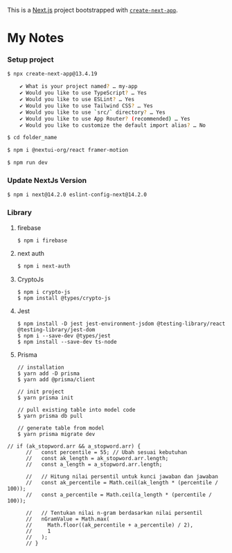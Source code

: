This is a [Next.js](https://nextjs.org/) project bootstrapped with [`create-next-app`](https://github.com/vercel/next.js/tree/canary/packages/create-next-app).

# My Notes

### Setup project

```bash
$ npx create-next-app@13.4.19

    ✔ What is your project named? … my-app
    ✔ Would you like to use TypeScript? … Yes
    ✔ Would you like to use ESLint? … Yes
    ✔ Would you like to use Tailwind CSS? … Yes
    ✔ Would you like to use `src/` directory? … Yes
    ✔ Would you like to use App Router? (recommended) … Yes
    ✔ Would you like to customize the default import alias? … No

$ cd folder_name

$ npm i @nextui-org/react framer-motion

$ npm run dev
```

### Update NextJs Version

```bash
$ npm i next@14.2.0 eslint-config-next@14.2.0
```

### Library

1. firebase

   ```bash
   $ npm i firebase
   ```

2. next auth

   ```bash
   $ npm i next-auth
   ```

3. CryptoJs

   ```
   $ npm i crypto-js
   $ npm install @types/crypto-js
   ```

4. Jest

   ```
   $ npm install -D jest jest-environment-jsdom @testing-library/react @testing-library/jest-dom
   $ npm i --save-dev @types/jest
   $ npm install --save-dev ts-node
   ```

5. Prisma

   ```
   // installation
   $ yarn add -D prisma
   $ yarn add @prisma/client

   // init project
   $ yarn prisma init

   // pull existing table into model code
   $ yarn prisma db pull

   // generate table from model
   $ yarn prisma migrate dev
   ```

```
// if (ak_stopword.arr && a_stopword.arr) {
      //   const percentile = 55; // Ubah sesuai kebutuhan
      //   const ak_length = ak_stopword.arr.length;
      //   const a_length = a_stopword.arr.length;

      //   // Hitung nilai persentil untuk kunci jawaban dan jawaban
      //   const ak_percentile = Math.ceil(ak_length * (percentile / 100));
      //   const a_percentile = Math.ceil(a_length * (percentile / 100));

      //   // Tentukan nilai n-gram berdasarkan nilai persentil
      //   nGramValue = Math.max(
      //     Math.floor((ak_percentile + a_percentile) / 2),
      //     1
      //   );
      // }
```

